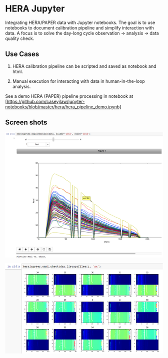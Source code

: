 # HERA Jupyter

Integrating HERA/PAPER data with Jupyter notebooks. The goal is to use notebooks to document calibration pipeline and simplify interaction with data. A focus is to solve the day-long cycle observation -> analysis -> data quality check.

## Use Cases

1) HERA calibration pipeline can be scripted and saved as notebook and html.

2) Manual execution for interacting with data in human-in-the-loop analysis.

See a demo HERA (PAPER) pipeline processing in notebook at [https://github.com/caseyjlaw/jupyter-notebooks/blob/master/hera/hera_pipeline_demo.ipynb]

## Screen shots

![Interactive 1d plots](explore1d.png)

![Interactive omnicheck script](omnicheck.png)

